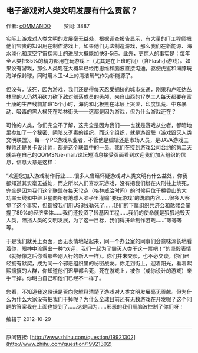## 电子游戏对人类文明发展有什么贡献？

作者: [cOMMANDO](http://www.zhihu.com/people/commando)&nbsp;&nbsp;&nbsp;&nbsp;&nbsp;&nbsp;&nbsp;&nbsp; 赞同: 3887


实际上游戏对人类文明的发展毫无益处，根据调查报告显示，有大量的IT工程师把他们宝贵的知识用在制作游戏上，如果他们无法制造游戏，那么我们在新能源、海水淡化和深空宇宙探索上的进展大概能加快3-5倍。此外，更惊人的事实是：每年全人类把85%的精力都用在玩游戏上（尤其是在上班时间）（含Flash小游戏）。如果没有游戏，那么人类现在大概早已经用思维和脑波直接沟通，驱使虎鲨和海豚玩海洋保龄球，同时用木卫-4上的清洁氧气作为新能源了。<br><br>但没有，该死，因为游戏，我们还是得每天忍受拥挤的城市交通，刚果和卢旺达丛林里的人仍然用砍刀砍下敌对部落成员的头颅，来自山西的17岁工人每天都要在富士康的生产线前加班15个小时，海豹和北极熊在冰层上哭泣，印度饥荒、中东暴动、吸毒的黑人横死在哈林街头——这都是因为游戏，但为什么游戏还在？<br><br>可怜的人类，你们完全不了解，这完全是因为我们——也就是游戏从业者，都暗地里参加了一个秘密、阴暗又歹毒的组织，而这个组织，就是游毁联（游戏毁灭人类文明联盟）。每一个PC游戏从业者，不管他是编辑还是市场人员，是JAVA游戏工程师还是关卡设计师，都是这个联盟中的一员。我们在接到游戏公司合约的第二天就会在自己的QQ/MSN/e-mail/论坛短消息接受页面看到欢迎我们加入组织的信息，信息大意是这样：<br><br>“欢迎您加入游戏制作行业……很多人曾经怀疑游戏对人类文明有什么益处，你我都知道其实毫无益处，而之所以人们喜欢玩游戏，没有把我们绑在火刑柱上烧死，完全是因为我们这个联盟在每天12点（格林威治时间）的时候用位于檀香山的大功率天线和中继卫星向所有地球人脑子里灌输“要玩游戏”的洗脑内容……很多人察觉了这个事实，但都被我们用USB线勒死了……我们的下属组织共济会和骷髅会掌握了89%的经济实体……我们还投资了转基因工程……我们的使命就是狠狠地毁灭人类，阻挡人类的文明发展，为了这一目标，我们得拼命制作游戏……”等等等等。<br><br>于是我们就关上页面，面无表情地站起来，同一个办公室的同事们会意味深长地看着你，眼神中流露出一种“欢迎，我们一起为了毁灭人类干这一票吧！”的坚毅表情（就好像之后你看那些刚入行的新人一样）。你们并未交谈，也不必交谈，你们已经拥有默契，成为同一个邪恶组织里的秘密战友。你走到街上，迎着阳光，看着熙熙攘攘的人群，你知道他们迟早都会死，死在游戏上，被你（或你设计的游戏）亲手干掉。你明白自己和他们已经不一样了。<br><br>您看，不知道我这段话是否向您解释清楚了游戏对人类文明发展毫无贡献。但为什么为什么大家没有把我们干掉呢？为什么全球目前还有无数游戏在开发呢？这个问题的答案我在上面也提到了……这是因为……邪恶的我们用脑波控制了你们呀！



编辑于 2012-10-29



---
原问链接: [http://www.zhihu.com/question/19921302](http://www.zhihu.com/question/19921302)